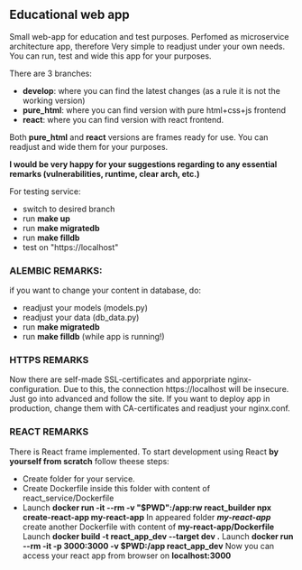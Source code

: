 ## Educational web app

Small web-app for education and test purposes. Perfomed as microservice architecture app, therefore Very simple to readjust under your own needs.
You can run, test and wide this app for your purposes.

There are 3 branches:
- **develop**: where you can find the latest changes (as a rule it is not the working version)
- **pure_html**: where you can find version with pure html+css+js frontend
- **react**: where you can find version with react frontend.

Both **pure_html** and **react** versions are frames ready for use. You can readjust and wide them for your purposes.

**I would be very happy for your suggestions regarding to any essential remarks (vulnerabilities, runtime, clear arch, etc.)**

For testing service:
- switch to desired branch
- run **make up**
- run **make migratedb**
- run **make filldb**
- test on "https://localhost"


### ALEMBIC REMARKS:

if you want to change your content in database, do:
- readjust your models (models.py)
- readjust your data (db_data.py)
- run **make migratedb**
- run **make filldb** (while app is running!)

### HTTPS REMARKS

Now there are self-made SSL-certificates and apporpriate nginx-configuration. Due to this, the connection https://localhost will be insecure. Just go into advanced and follow the site. If you want to deploy app in production, change them with CA-certificates and readjust your nginx.conf.

### REACT REMARKS

There is React frame implemented. To start development using React **by yourself from scratch**  follow theese steps:
- Create folder for your service.
- Create Dockerfile inside this folder with content of react_service/Dockerfile
- Launch **docker run -it --rm -v "$PWD":/app:rw react_builder npx create-react-app my-react-app**
In appeared folder ***my-react-app*** create another Dockerfile with content of **my-react-app/Dockerfile**
Launch **docker build -t react_app_dev --target dev .**
Launch **docker run --rm -it -p 3000:3000 -v $PWD:/app react_app_dev**
Now you can access your react app from browser on **localhost:3000**
